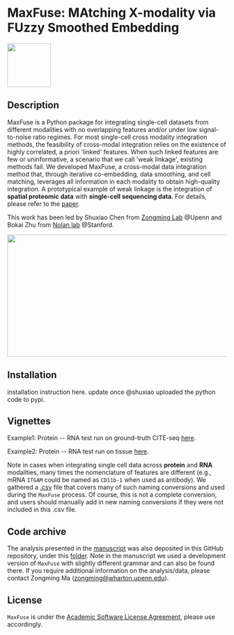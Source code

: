 # MaxFuse: MAtching X-modality via FUzzy Smoothed Embedding


<img src="https://github.com/shuxiaoc/maxfuse/blob/main/media/ai_generated_icon.png" width="100" height="100">

## Description

MaxFuse is a Python package for integrating single-cell datasets from different modalities with no overlapping features and/or under low signal-to-noise ratio regimes. For most single-cell cross modality integration methods, the feasibility of cross-modal integration relies on the existence of highly correlated, a priori 'linked' features.  When such linked features are few or uninformative, a scenario that we call 'weak linkage', existing methods fail.  We developed MaxFuse, a cross-modal data integration method that, through iterative co-embedding, data smoothing, and cell matching, leverages all information in each modality to obtain high-quality integration. A prototypical example of weak linkage is the integration of **spatial proteomic data** with **single-cell sequencing data**. For details, please refer to the [paper](https://www.biorxiv.org/content/10.1101/2023.01.12.523851).

This work has been led by Shuxiao Chen from [Zongming Lab](http://www-stat.wharton.upenn.edu/~zongming/) @Upenn and Bokai Zhu from [Nolan lab](https://web.stanford.edu/group/nolan/) @Stanford.

<img src="https://github.com/shuxiaoc/maxfuse/blob/main/media/fig1.png" width="800" height="280">

## Installation

installation instruction here. update once @shuxiao uploaded the python code to pypi.

## Vignettes

<!-- linke to sphinx ? -->

<!-- two ipynb link: -->
Example1: Protein -- RNA test run on ground-truth CITE-seq [here](https://github.com/shuxiaoc/maxfuse/blob/main/docs/citeseq_pbmc_evaluate.ipynb).

Example2: Protein -- RNA test run on tissue [here](https://github.com/shuxiaoc/maxfuse/blob/main/docs/tonsil_codex_rnaseq.ipynb).

Note in cases when integrating single cell data across **protein** and **RNA** modalities, many times the nomenclature of features are different (e.g., mRNA ```ITGAM``` could be named as ```CD11b-1``` when used as antibody). We gathered a [.csv](https://github.com/shuxiaoc/maxfuse/blob/main/docs/protein_gene_conversion.csv) file that covers many of such naming conversions and used during the ```MaxFuse``` process. Of course, this is not a complete conversion, and users should manually add in new naming conversions if they were not included in this .csv file. 

## Code archive

The analysis presented in the [manuscript](https://www.biorxiv.org/content/10.1101/2023.01.12.523851) was also deposited in this GitHub repository, under this [folder](https://github.com/shuxiaoc/maxfuse/tree/main/Archive). Note in the manuscript we used a development version of ```MaxFuse``` with slightly different grammar and can also be found there. If you require additional information on the analysis/data, please contact Zongming Ma (zongming@wharton.upenn.edu).

## License

```MaxFuse``` is under the [Academic Software License Agreement](https://github.com/shuxiaoc/maxfuse/blob/main/LICENSE), please use accordingly.
